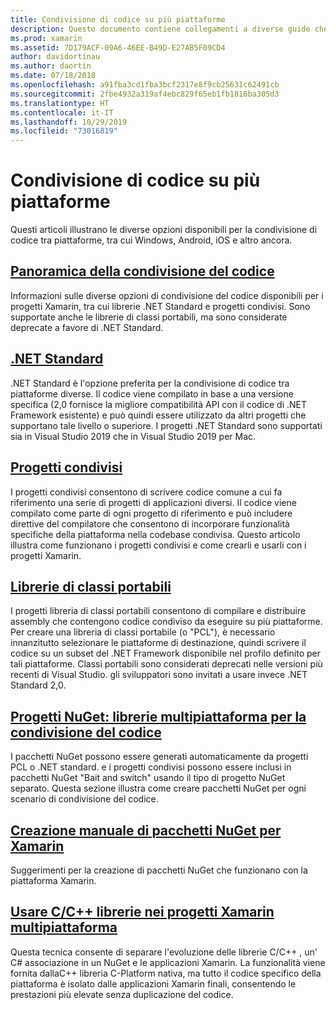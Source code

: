 ```yaml
---
title: Condivisione di codice su più piattaforme
description: Questo documento contiene collegamenti a diverse guide che descrivono le tecniche per la condivisione di codice, tra cui librerie di classi portabili, progetti condivisi, .NET Standard e NuGet.
ms.prod: xamarin
ms.assetid: 7D179ACF-09A6-46EE-B49D-E27AB5F09CD4
author: davidortinau
ms.author: daortin
ms.date: 07/18/2018
ms.openlocfilehash: a91fba3cd1fba3bcf2317e8f9cb25631c62491cb
ms.sourcegitcommit: 2fbe4932a319af4ebc829f65eb1fb1816ba305d3
ms.translationtype: HT
ms.contentlocale: it-IT
ms.lasthandoff: 10/29/2019
ms.locfileid: "73016819"
---
```

# <a name="sharing-code-on-multiple-platforms"></a>Condivisione di codice su più piattaforme

Questi articoli illustrano le diverse opzioni disponibili per la condivisione di codice tra piattaforme, tra cui Windows, Android, iOS e altro ancora.

## <a name="code-sharing-overviewcode-sharingmd"></a>[Panoramica della condivisione del codice](code-sharing.md)

Informazioni sulle diverse opzioni di condivisione del codice disponibili per i progetti Xamarin, tra cui librerie .NET Standard e progetti condivisi. Sono supportate anche le librerie di classi portabili, ma sono considerate deprecate a favore di .NET Standard.

## <a name="net-standardcross-platformapp-fundamentalsnet-standardmd"></a>[.NET Standard](~/cross-platform/app-fundamentals/net-standard.md)

.NET Standard è l'opzione preferita per la condivisione di codice tra piattaforme diverse. Il codice viene compilato in base a una versione specifica (2,0 fornisce la migliore compatibilità API con il codice di .NET Framework esistente) e può quindi essere utilizzato da altri progetti che supportano tale livello o superiore. I progetti .NET Standard sono supportati sia in Visual Studio 2019 che in Visual Studio 2019 per Mac.

## <a name="shared-projectscross-platformapp-fundamentalsshared-projectsmd"></a>[Progetti condivisi](~/cross-platform/app-fundamentals/shared-projects.md)

I progetti condivisi consentono di scrivere codice comune a cui fa riferimento una serie di progetti di applicazioni diversi. Il codice viene compilato come parte di ogni progetto di riferimento e può includere direttive del compilatore che consentono di incorporare funzionalità specifiche della piattaforma nella codebase condivisa. Questo articolo illustra come funzionano i progetti condivisi e come crearli e usarli con i progetti Xamarin.

## <a name="portable-class-librariescross-platformapp-fundamentalspclmd"></a>[Librerie di classi portabili](~/cross-platform/app-fundamentals/pcl.md)

I progetti libreria di classi portabili consentono di compilare e distribuire assembly che contengono codice condiviso da eseguire su più piattaforme. Per creare una libreria di classi portabile (o "PCL"), è necessario innanzitutto selezionare le piattaforme di destinazione, quindi scrivere il codice su un subset del .NET Framework disponibile nel profilo definito per tali piattaforme. Classi portabili sono considerati deprecati nelle versioni più recenti di Visual Studio. gli sviluppatori sono invitati a usare invece .NET Standard 2,0.

## <a name="nuget-projects-multiplatform-libraries-for-code-sharingcross-platformapp-fundamentalsnuget-multiplatform-librariesindexmd"></a>[Progetti NuGet: librerie multipiattaforma per la condivisione del codice](~/cross-platform/app-fundamentals/nuget-multiplatform-libraries/index.md)

I pacchetti NuGet possono essere generati automaticamente da progetti PCL o .NET standard. e i progetti condivisi possono essere inclusi in pacchetti NuGet "Bait and switch" usando il tipo di progetto NuGet separato. Questa sezione illustra come creare pacchetti NuGet per ogni scenario di condivisione del codice.

## <a name="manually-creating-nuget-packages-for-xamarincross-platformapp-fundamentalsnuget-manualmd"></a>[Creazione manuale di pacchetti NuGet per Xamarin](~/cross-platform/app-fundamentals/nuget-manual.md)

Suggerimenti per la creazione di pacchetti NuGet che funzionano con la piattaforma Xamarin.

## <a name="use-cc-libraries-in-cross-platform-xamarin-projectscross-platformcppindexmd"></a>[Usare C/C++ librerie nei progetti Xamarin multipiattaforma](~/cross-platform/cpp/index.md)

Questa tecnica consente di separare l'evoluzione delle librerie C/C++ , un' C# associazione in un NuGet e le applicazioni Xamarin. La funzionalità viene fornita dallaC++ libreria C-Platform nativa, ma tutto il codice specifico della piattaforma è isolato dalle applicazioni Xamarin finali, consentendo le prestazioni più elevate senza duplicazione del codice. 

